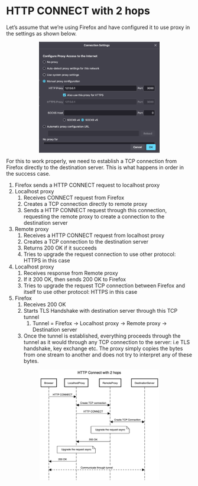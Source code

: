 # HTTP CONNECT with 2 hops

Let’s assume that we’re using Firefox and have configured it to use proxy in the settings as shown below.

<div style="display: flex; justify-content: center">
   <img src="/assets/images/firefox_proxy.png" height="300" />
</div>


For this to work properly, we need to establish a TCP connection from Firefox directly to the destination server. This is what happens in order in the success case.

1. Firefox sends a HTTP CONNECT request to localhost proxy
2. Localhost proxy
    1. Receives CONNECT request from Firefox
    2. Creates a TCP connection directly to remote proxy
    3. Sends a HTTP CONNECT request through this connection, requesting the remote proxy to create a connection to the destination server
3. Remote proxy
    1. Receives a HTTP CONNECT request from localhost proxy
    2. Creates a TCP connection to the destination server
    3. Returns 200 OK if it succeeds
    4. Tries to upgrade the request connection to use other protocol: HTTPS in this case
4. Localhost proxy
    1. Receives response from Remote proxy
    2. If it 200 OK, then sends 200 OK to Firefox
    3. Tries to upgrade the request TCP connection between Firefox and itself to use other protocol: HTTPS in this case
5. Firefox
    1. Receives 200 OK
    2. Starts TLS Handshake with destination server through this TCP tunnel
        1. Tunnel = Firefox → Localhost proxy → Remote proxy → Destination server
    3. Once the tunnel is established, everything proceeds through the tunnel as it would through any TCP connection to the server: i.e TLS handshake, key exchange etc. The proxy simply copies the bytes from one stream to another and does not try to interpret any of these bytes.

<div style="display: flex; justify-content: center">
   <img src="/assets/images/http_connect.png" height="300" />
</div>